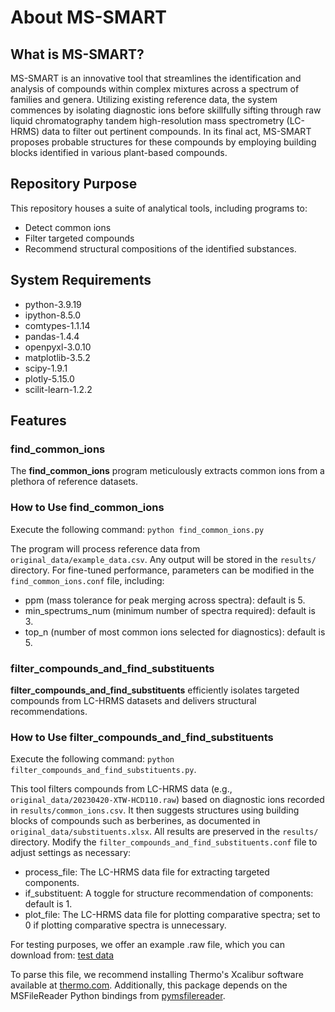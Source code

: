 # About MS-SMART
## What is MS-SMART?
MS-SMART is an innovative tool that streamlines the identification and analysis of compounds within complex mixtures across a spectrum of families and genera. Utilizing existing reference data, the system commences by isolating diagnostic ions before skillfully sifting through raw liquid chromatography tandem high-resolution mass spectrometry (LC-HRMS) data to filter out pertinent compounds. In its final act, MS-SMART proposes probable structures for these compounds by employing building blocks identified in various plant-based compounds.

## Repository Purpose
This repository houses a suite of analytical tools, including programs to:
* Detect common ions
* Filter targeted compounds
* Recommend structural compositions of the identified substances.

## System Requirements
* python-3.9.19
* ipython-8.5.0
* comtypes-1.1.14
* pandas-1.4.4
* openpyxl-3.0.10
* matplotlib-3.5.2
* scipy-1.9.1
* plotly-5.15.0
* scilit-learn-1.2.2

## Features
### find_common_ions
The **find_common_ions** program meticulously extracts common ions from a plethora of reference datasets.
### How to Use find_common_ions
Execute the following command: ```python find_common_ions.py```

The program will process reference data from ```original_data/example_data.csv```. Any output will be stored in the ```results/``` directory. For fine-tuned performance, parameters can be modified in the ```find_common_ions.conf``` file, including:
* ppm (mass tolerance for peak merging across spectra): default is 5.
* min_spectrums_num (minimum number of spectra required): default is 3.
* top_n (number of most common ions selected for diagnostics): default is 5.
### filter_compounds_and_find_substituents
**filter_compounds_and_find_substituents** efficiently isolates targeted compounds from LC-HRMS datasets and delivers structural recommendations.
### How to Use filter_compounds_and_find_substituents
Execute the following command: ```python filter_compounds_and_find_substituents.py```.

This tool filters compounds from LC-HRMS data (e.g., ```original_data/20230420-XTW-HCD110.raw```) based on diagnostic ions recorded in ```results/common_ions.csv```. It then suggests structures using building blocks of compounds such as berberines, as documented in ```original_data/substituents.xlsx```. All results are preserved in the ```results/``` directory. Modify the ```filter_compounds_and_find_substituents.conf``` file to adjust settings as necessary:
* process_file: The LC-HRMS data file for extracting targeted components.
* if_substituent: A toggle for structure recommendation of components: default is 1.
* plot_file: The LC-HRMS data file for plotting comparative spectra; set to 0 if plotting comparative spectra is unnecessary.

For testing purposes, we offer an example .raw file, which you can download from:
[test data](https://whueducn-my.sharepoint.com/personal/2011301120022_whu_edu_cn/_layouts/15/onedrive.aspx?id=%2Fpersonal%2F2011301120022%5Fwhu%5Fedu%5Fcn%2FDocuments%2FXTW&ga=1)

To parse this file, we recommend installing Thermo's Xcalibur software available at [thermo.com](www.thermofisher.com). Additionally, this package depends on the MSFileReader Python bindings from [pymsfilereader](https://github.com/frallain/pymsfilereader).
